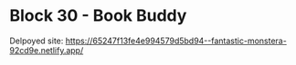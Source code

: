 # Block 30 - Book Buddy

Delpoyed site: https://65247f13fe4e994579d5bd94--fantastic-monstera-92cd9e.netlify.app/
